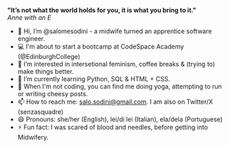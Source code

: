 <b>"It’s not what the world holds for you, it is what you bring to it."</b><br>
<i>Anne with an E</i><br>

- 👋 Hi, I’m @salomesodini - a midwife turned an apprentice software engineer.
- 💻 I'm about to start a bootcamp at CodeSpace Academy (@EdinburghCollege)
- 👀 I’m interested in intersetional feminism, coffee breaks & (trying to) make things better. 
- 🌱 I’m currently learning Python, SQL & HTML + CSS.
- 💞️ When I'm not coding, you can find me doing yoga, attempting to run or writing cheesy posts. 
- 📫 How to reach me: salo.sodini@gmail.com. I am also on Twitter/X (senzasquadre)
- 😄 Pronouns: she/her (English), lei/di lei (Italian), ela/dela (Portuguese)
- ⚡ Fun fact: I was scared of blood and needles, before getting into Midwifery.

<!---
salomesodini/salomesodini is a ✨ special ✨ repository because its `README.md` (this file) appears on your GitHub profile.
You can click the Preview link to take a look at your changes.
--->
